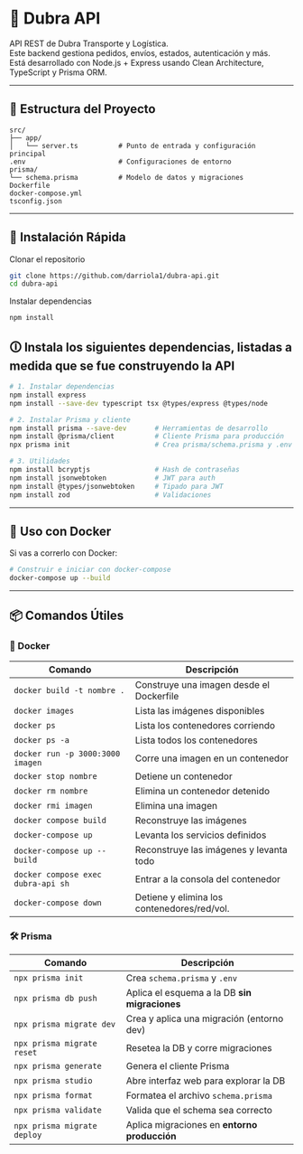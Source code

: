 # 🚚 Dubra API

API REST de Dubra Transporte y Logística.  
Este backend gestiona pedidos, envíos, estados, autenticación y más.  
Está desarrollado con Node.js + Express usando Clean Architecture, TypeScript y Prisma ORM.

---

## 🧱 Estructura del Proyecto

```
src/
├── app/
│   └── server.ts          # Punto de entrada y configuración principal
.env                       # Configuraciones de entorno
prisma/
└── schema.prisma          # Modelo de datos y migraciones
Dockerfile
docker-compose.yml
tsconfig.json
```

---

## 🚀 Instalación Rápida

Clonar el repositorio

```bash
git clone https://github.com/darriola1/dubra-api.git
cd dubra-api
```

Instalar dependencias

```bash
npm install
```

## 🛈 Instala los siguientes dependencias, listadas a medida que se fue construyendo la API

```bash
# 1. Instalar dependencias
npm install express
npm install --save-dev typescript tsx @types/express @types/node

# 2. Instalar Prisma y cliente
npm install prisma --save-dev       # Herramientas de desarrollo
npm install @prisma/client          # Cliente Prisma para producción
npx prisma init                     # Crea prisma/schema.prisma y .env

# 3. Utilidades
npm install bcryptjs                # Hash de contraseñas
npm install jsonwebtoken            # JWT para auth
npm install @types/jsonwebtoken     # Tipado para JWT
npm install zod                     # Validaciones
```

---

## 🐳 Uso con Docker

Si vas a correrlo con Docker:

```bash
# Construir e iniciar con docker-compose
docker-compose up --build
```

---

## 📦 Comandos Útiles

### 🐳 Docker

| Comando                            | Descripción                                              |
| ---------------------------------- | -------------------------------------------------------- |
| `docker build -t nombre .`         | Construye una imagen desde el Dockerfile                 |
| `docker images`                    | Lista las imágenes disponibles                           |
| `docker ps`                        | Lista los contenedores corriendo                         |
| `docker ps -a`                     | Lista todos los contenedores                             |
| `docker run -p 3000:3000 imagen`   | Corre una imagen en un contenedor                        |
| `docker stop nombre`               | Detiene un contenedor                                    |
| `docker rm nombre`                 | Elimina un contenedor detenido                           |
| `docker rmi imagen`                | Elimina una imagen                                       |
| `docker compose build`             | Reconstruye las imágenes                                 |
| `docker-compose up`                | Levanta los servicios definidos                          |
| `docker-compose up --build`        | Reconstruye las imágenes y levanta todo                  |
| `docker compose exec dubra-api sh` | Entrar a la consola del contenedor                       |
| `docker-compose down`              | Detiene y elimina los contenedores/red/vol.              |

### 🛠️ Prisma

| Comando                     | Descripción                                   |
| --------------------------- | --------------------------------------------- |
| `npx prisma init`           | Crea `schema.prisma` y `.env`                 |
| `npx prisma db push`        | Aplica el esquema a la DB **sin migraciones** |
| `npx prisma migrate dev`    | Crea y aplica una migración (entorno dev)     |
| `npx prisma migrate reset`  | Resetea la DB y corre migraciones             |
| `npx prisma generate`       | Genera el cliente Prisma                      |
| `npx prisma studio`         | Abre interfaz web para explorar la DB         |
| `npx prisma format`         | Formatea el archivo `schema.prisma`           |
| `npx prisma validate`       | Valida que el schema sea correcto             |
| `npx prisma migrate deploy` | Aplica migraciones en **entorno producción**  |
